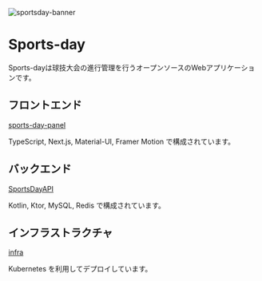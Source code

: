 ![sportsday-banner](https://github.com/Sports-day/.github/assets/58895178/08493414-e6d1-4220-b295-4e0137302012)
# Sports-day

Sports-dayは球技大会の進行管理を行うオープンソースのWebアプリケーションです。

## フロントエンド

[sports-day-panel](https://github.com/Sports-day/sports-day-panel)

TypeScript, Next.js, Material-UI, Framer Motion で構成されています。

## バックエンド

[SportsDayAPI](https://github.com/Sports-day/SportsDayAPI)

Kotlin, Ktor, MySQL, Redis で構成されています。

## インフラストラクチャ

[infra](https://github.com/Sports-day/infra)

Kubernetes を利用してデプロイしています。
